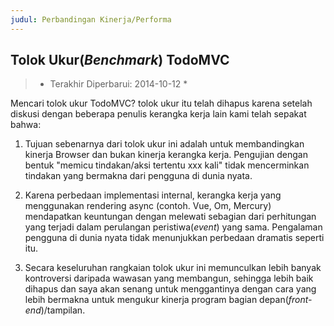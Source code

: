 ```yaml
---
judul: Perbandingan Kinerja/Performa
---
```


## Tolok Ukur(_Benchmark_) TodoMVC

> * Terakhir Diperbarui: 2014-10-12 *

Mencari tolok ukur TodoMVC? tolok ukur itu telah dihapus karena setelah diskusi dengan beberapa penulis kerangka kerja lain kami telah sepakat bahwa:

1. Tujuan sebenarnya dari tolok ukur ini adalah untuk membandingkan kinerja Browser dan bukan kinerja kerangka kerja. Pengujian dengan bentuk "memicu tindakan/aksi tertentu xxx kali" tidak mencerminkan tindakan yang bermakna dari pengguna di dunia nyata.

2. Karena perbedaan implementasi internal, kerangka kerja yang menggunakan rendering async (contoh. Vue, Om, Mercury) mendapatkan keuntungan dengan melewati sebagian dari perhitungan yang terjadi dalam perulangan peristiwa(_event_) yang sama. Pengalaman pengguna di dunia nyata tidak menunjukkan perbedaan dramatis seperti itu.

3. Secara keseluruhan rangkaian tolok ukur ini memunculkan lebih banyak kontroversi daripada wawasan yang membangun, sehingga lebih baik dihapus dan saya akan senang untuk menggantinya dengan cara yang lebih bermakna untuk mengukur kinerja program bagian depan(_front-end_)/tampilan.
